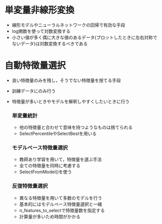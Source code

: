 # 単変量非線形変換
- 線形モデルやニューラルネットワークの回帰で有効な手段
- log関数を使って対数変換する
- 小さい値が多く偶に大きな値のあるデータ(プロットしたときに左右対称でないデータ)は対数変換するべきである

# 自動特徴量選択
- 良い特徴量のみを残し，そうでない特徴量を捨てる手段
- 訓練データにのみ行う
- 特徴量が多いときやモデルを解釈しやすくしたいときに行う

   ### 単変量統計
   - 他の特徴量と合わせて意味を持つようなものは捨てられる
   - SelectPercentileやSelectBestを用いる
   
   ### モデルベース特徴量選択
   - 教師あり学習を用いて，特徴量を選ぶ手法
   - 全ての特徴量を同時に考慮する
   - SelectFromModel()を使う
   
   ### 反復特徴量選択
   - 異なる特徴量を用いて多数のモデルを行う
   - 基本的にはモデルベース特徴量選択と一緒
   - n_features_to_selectで特徴量数を指定する
   - 計算量が多いため時間がかかる
